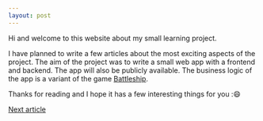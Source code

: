 ```yaml
---
layout: post
---
```

Hi and welcome to this website about my small learning project.

I have planned to write a few articles about the most exciting aspects of the project.
The aim of the project was to write a small web app with a frontend and backend.
The app will also be publicly available.
The business logic of the app is a variant of the game [Battleship](https://en.wikipedia.org/wiki/Battleship_(game)).

Thanks for reading and I hope it has a few interesting things for you :😄

[Next article](../2025/01/04/project-setup.html)
